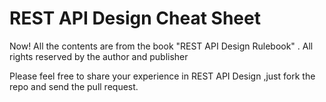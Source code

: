 REST API Design Cheat Sheet
=================

Now! All  the contents are from the book  "REST API Design Rulebook" . 
All rights reserved by the author and publisher

Please feel free to share your experience in REST API Design ,just fork the repo and send the pull request.